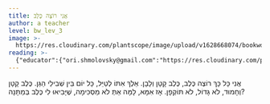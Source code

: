 ```yaml
---
title: אֲנִי רוֹצֶה כֶּלֶב
author: a teacher
level: bw_lev_3
image: >-
  https://res.cloudinary.com/plantscope/image/upload/v1628668074/bookworm_webapp/illustrations/anj_tfre_klb.jpg
reading: >-
  {"educator":{"ori.shmolovsky@gmail.com":"https://res.cloudinary.com/plantscope/video/upload/v1630503159/Admin%20recordings/aibpdhzbeaez914vbshq.mp3"}}
---
```

אֲנִי כָּל כָּךְ רוֹצֶה כֶּלֶב,
כֶּלֶב קָטָן וְלָבָן.
אֵלֶךְ אִתּוֹ לְטַיֵּל,
כָּל יוֹם בֵּין שְׁבִילֵי הַגַּן.
כֶּלֶב קָטָן וְחָמוּד,
לֹא גָּדוֹל, לֹא תּוֹקְפָן.
אָז אִמָּא, 
לָמָּה אַתְּ לֹא מַסְכִּימָה,
שֶׁיָּבִיאוּ לִי כֶּלֶב בְּמַתָּנָה?
